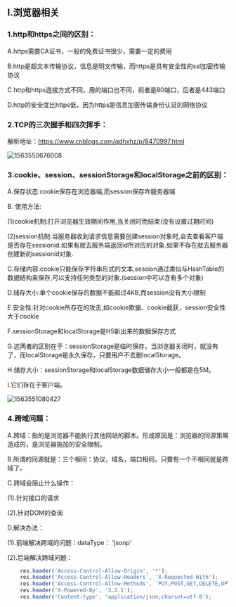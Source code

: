 ## I.浏览器相关

### 1.http和https之间的区别：

A.https需要CA证书，一般的免费证书很少，需要一定的费用

B.http是超文本传输协议，信息是明文传输，而https是具有安全性的ssl加密传输协议

C.http和https连接方式不同，用的端口也不同，前者是80端口，后者是443端口

D.http的安全度比https低，因为https是信息加密传输身份认证的网络协议

### 2.TCP的三次握手和四次挥手：

解析地址：https://www.cnblogs.com/qdhxhz/p/8470997.html

![1563550676008](C:\Users\wugang\AppData\Roaming\Typora\typora-user-images\1563550676008.png)

### 3.cookie、session、sessionStorage和localStorage之前的区别：

A.保存状态:cookie保存在浏览器端,而session保存咋服务器端

B. 使用方法:

(1)cookie机制:打开浏览器生效期间作用,当关闭时而结束(没有设置过期时间)

(2)session机制:当服务器收到请求信息需要创建session对象时,会去查看客户端是否存在sessionid.如果有就去服务端返回id所对应的对象.如果不存在就去服务器创建新的sessionid对象.

C.存储内容:cookie只能保存字符串形式的文本,session通过类似与HashTable的数据结构来保存,可以支持任何类型的对象.(session中可以含有多个对象)

D.储存大小:单个cookie保存的数据不能超过4KB,而session没有大小限制

E.安全性:针对cookie所存在的攻击,如cookie欺骗、cookie截获，session安全性大于cookie

F.sessionStorage和localStorage是H5新出来的数据保存方式

G.这两者的区别在于：sessionStorage是临时保存，当浏览器关闭时，就没有了，而localStorage是永久保存，只要用户不去删localStorage。

H.储存大小：sessionStorage和localStorage数据储存大小一般都是在5M。

I.它们存在于客户端。

![1563551080427](C:\Users\wugang\AppData\Roaming\Typora\typora-user-images\1563551080427.png)



### 4.跨域问题：

A.跨域：指的是浏览器不能执行其他网站的脚本。形成原因是：浏览器的同源策略造成的，是浏览器施加的安全限制。

B.所谓的同源就是：三个相同：协议，域名，端口相同，只要有一个不相同就是跨域了。

C.跨域会阻止什么操作：

(1).针对接口的请求

(2).针对DOM的查询

D.解决办法：

(1).前端解决跨域的问题：dataType： 'jsonp'

(2).后端解决跨域问题：

```js
	res.header('Access-Control-Allow-Origin', '*');
    res.header('Access-Control-Allow-Headers', 'X-Requested-With');
    res.header('Access-Control-Allow-Methods', 'PUT,POST,GET,DELETE,OPTIONS');
    res.header('X-Powered-By', '3.2.1');
    res.header('Content-type', 'application/json;charset=utf-8');
```

